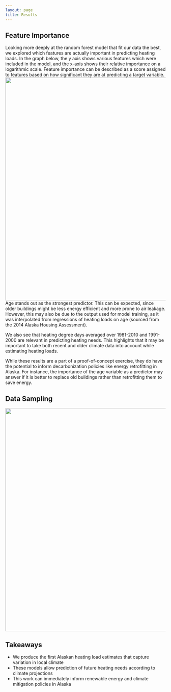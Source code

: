```yaml
---
layout: page
title: Results
---
```

## Feature Importance
Looking more deeply at the random forest model that fit our data the best, we explored which features are actually important in predicting heating loads. In the graph below, the y axis shows various features which were included in the model, and the x-axis shows their relative importance on a logarithmic scale. Feature importance can be described as a score assigned to features based on how significant they are at predicting a target variable.
<img src="{{ site.url }}{{ site.baseurl }}/assets/img/feat.png" width="700">
Age stands out as the strongest predictor. This can be expected, since older buildings might be less energy efficient and more prone to air leakage. However, this may also be due to the output used for model training, as it was interpolated from regressions of heating loads on age (sourced from the 2014 Alaska Housing Assessment).

We also see that heating degree days averaged over 1981-2010 and 1991-2000 are relevant in predicting heating needs. This highlights that it may be important to take both recent and older climate data into account while estimating heating loads.

While these results are a part of a proof-of-concept exercise, they do have the potential to inform decarbonization policies like energy retrofitting in Alaska. For instance, the importance of the age variable as a predictor may answer if it is better to replace old buildings rather than retrofitting them to save energy.

## Data Sampling
<img src="{{ site.url }}{{ site.baseurl }}/assets/img/ds_res.png" width="700">

## Takeaways
+ We produce the first Alaskan heating load estimates that capture variation in local climate
+ These models allow prediction of future heating needs according to climate projections
+ This work can immediately inform renewable energy and climate mitigation policies in Alaska
